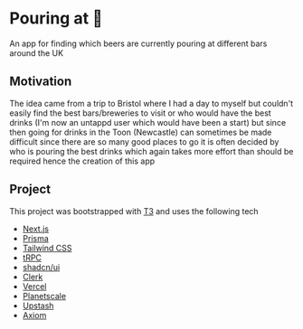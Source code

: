 # Pouring at 🍻

An app for finding which beers are currently pouring at different bars around the UK

## Motivation

The idea came from a trip to Bristol where I had a day to myself but couldn't easily find the best bars/breweries to visit or who would have the best drinks (I'm now an untappd user which would have been a start) but since then going for drinks in the Toon (Newcastle) can sometimes be made difficult since there are so many good places to go it is often decided by who is pouring the best drinks which again takes more effort than should be required hence the creation of this app

## Project

This project was bootstrapped with [T3](https://create.t3.gg/) and uses the following tech

- [Next.js](https://nextjs.org)
- [Prisma](https://prisma.io)
- [Tailwind CSS](https://tailwindcss.com)
- [tRPC](https://trpc.io)
- [shadcn/ui](https://ui.shadcn.com)
- [Clerk](https://clerk.com)
- [Vercel](https://vercel.com)
- [Planetscale](https://planetscale.com)
- [Upstash](https://upstash.com)
- [Axiom](https://axiom.co/)
